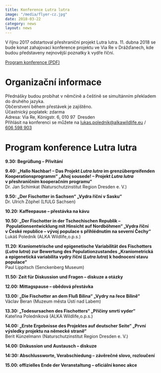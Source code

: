 ```yaml
---
title: Konference Lutra lutra
image: "/media/flyer-cz.jpg"
date: 2018-03-22
category: news
layout: news
---
```

V říjnu 2017 odstartoval přeshraniční projekt Lutra lutra. 11. dubna
2018 se bude konat zahajovací konference projektu ve Via Re
v Drážďanech, kde budou představeny nejnovější poznatky k vydře říční.

[Program konference (PDF)](/media/Konference_Lutra_lutra_program.pdf)

# Organizační informace

Přednášky budou probíhat v němčině a češtině se simultánním překladem do
druhého jazyka.  
Občerstvení během přestávek je zajištěno.  
Účastnický poplatek: zdarma  
Adresa: Via Re, Königstr. 6, 010 97  Dresden  
Přihlásit na konferenci se můžete na
[lukas.polednik@alkawildlife.eu](mailto:lukas.polednik@alkawildlife.eu)
/ [606 598 903](tel:+420-606-598-903)

# Program konference Lutra lutra

**9.30: Begrüßung – Přivítání**

**9.40: „Hallo Nachbar! – Das Projekt *Lutra lutra* im
grenzübergreifenden Kooperationsprogramm“ „Ahoj sousede! – Projekt
*Lutra lutra* v přeshraničním kooperačním programu“**  
Dr. Jan Schimkat (Naturschutzinstitut Region Dresden e. V.)

**9.50: „Der Fischotter in Sachsen“ „Vydra říční v Sasku“**  
Dr. Ulrich Zöphel (LfULG Sachsen)

**10.20: Kaffeepause – přestávka na kávu**

**10.50: „Der Fischotter in der Tschechischen
Republik – Populationsentwicklung mit Hinsicht auf Nordböhmen“ „Vydra
říční v České republice – vývoj populace s přihlédnutím na severní
Čechy“**  
Lukáš Poledník (ALKA Wildlife,o.p.s.)

**11.20: Kraniometrische und epigenetische Variabilität des Fischotters
(*Lutra lutra*) zur Bewertung des Populationzustandes „Kraniometrická
a epigenetická variabilita vydry říční (*Lutra lutra*) k hodnocení stavu
populace“**  
Paul Lippitsch (Senckenberg Museum)

**11.50: Zeit für Diskussion und Fragen – diskuze a otázky**

**12.00: Mittagspause – obědová přestávka**

**13.00: „Die Fischotter an dem Fluß Bílina“ „Vydry na řece Bílině“**  
Václav Beran (Muzeum města Ústí nad Labem)

**13.30: „Todesursachen des Fischotters“ „Příčiny smrti vyder“**  
Kateřina Poledníková (ALKA Wildlife,o.p.s.)

**14.00: „Erste Ergebnisse des Projektes auf deutscher Seite“ „První
výsledky projektu na německé straně“**  
Berit Künzelmann (Naturschutzinstitut Region Dresden e. V.)

**14.00: Diskussion und Austausch – diskuze**

**14:30: Abschlussworte, Verabschiedung – závěrečné slovo,
rozloučení**

**15.00: offizielles Ende der Veranstaltung – oficiální konec
akce**
